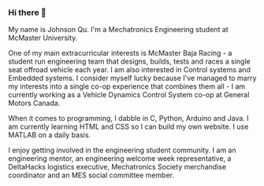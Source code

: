 ### Hi there 👋

My name is Johnson Qu. I'm a Mechatronics Engineering student at McMaster University.

One of my main extracurricular interests is McMaster Baja Racing - a student run engineering team that designs, builds, tests and races a single seat offroad vehicle each year. I am also interested in Control systems and Embedded systems. I consider myself lucky because I've managed to marry my interests into a single co-op experience that combines them all - I am currently working as a Vehicle Dynamics Control System co-op at General Motors Canada.

When it comes to programming, I dabble in C, Python, Arduino and Java. I am currently learning HTML and CSS so I can build my own website. I use MATLAB on a daily basis.

I enjoy getting involved in the engineering student community. I am an engineering mentor, an engineering welcome week representative, a DeltaHacks logistics executive, Mechatronics Society merchandise coordinator and an MES social committee member.

<!--
**JohnsonQu1999/JohnsonQu1999** is a ✨ _special_ ✨ repository because its `README.md` (this file) appears on your GitHub profile.

Here are some ideas to get you started:

- 🔭 I’m currently working on ...
- 🌱 I’m currently learning ...
- 👯 I’m looking to collaborate on ...
- 🤔 I’m looking for help with ...
- 💬 Ask me about ...
- 📫 How to reach me: ...
- 😄 Pronouns: ...
- ⚡ Fun fact: ...
-->
